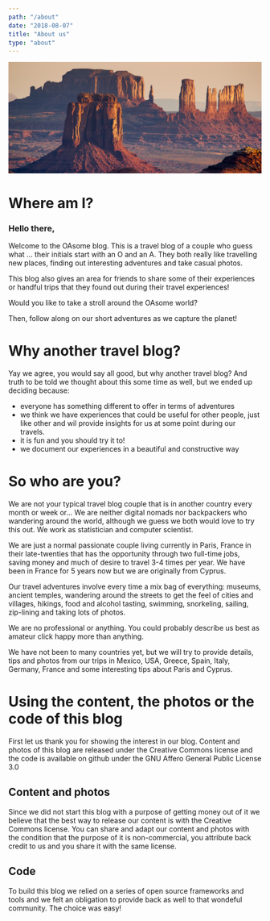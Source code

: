 ```yaml
---
path: "/about"
date: "2018-08-07"
title: "About us"
type: "about"
---
```


![](monument.png)

# Where am I?

### Hello there,
Welcome to the OAsome blog.
This is a travel blog of a couple who guess what … their initials start with an O and an A.
They both really like travelling new places, finding out interesting adventures and take casual photos.

This blog also gives an area for friends to share some of their experiences or handful trips that they found out during their travel experiences!

Would you like to take a stroll around the OAsome world?

Then, follow along on our short adventures as we capture the planet!

# Why another travel blog?

Yay we agree, you would say all good, but why another travel blog? And truth to be told we thought about this some time as well, but we ended up deciding because:

 * everyone has something different to offer in terms of adventures
 * we think we have experiences that could be useful for other people, just like other and wil provide insights for us at some point during our travels.
 * it is fun and you should try it to!
 * we document our experiences in a beautiful and constructive way

# So who are you?

We are not your typical travel blog couple that is in another country every month or week or... We are neither digital nomads nor backpackers who wandering around the world, although we guess we both would love to try this out.
We work as statistician and computer scientist.

We are just a normal passionate couple living currently in Paris, France in their late-twenties that has the opportunity through two full-time jobs, saving money and much of desire to travel 3-4 times per year.
We have been in France for 5 years now but we are originally from Cyprus.

Our travel adventures involve every time a mix bag of everything: museums, ancient temples, wandering around the streets to get the feel of cities and villages, hikings, food and alcohol tasting, swimming, snorkeling, sailing, zip-lining and taking lots of photos.

We are no professional or anything. You could probably describe us best as amateur click happy more than anything.

We have not been to many countries yet, but we will try to provide details, tips and photos from our trips in Mexico, USA, Greece, Spain, Italy, Germany, France and some interesting tips about Paris and Cyprus.

# Using the content, the photos or the code of this blog

First let us thank you for showing the interest in our blog. Content and photos of this blog are released under the Creative Commons license and the code is available on github under the GNU Affero General Public License 3.0

## Content and photos

Since we did not start this blog with a purpose of getting money out of it we believe that the best way to release our content is with the Creative Commons license. You can share and adapt our content and photos with the condition that the purpose of it is non-commercial, you attribute back credit to us and you share it with the same license.

## Code

To build this blog we relied on a series of open source frameworks and tools and we felt an obligation to provide back as well to that wondeful community. The choice was easy!
